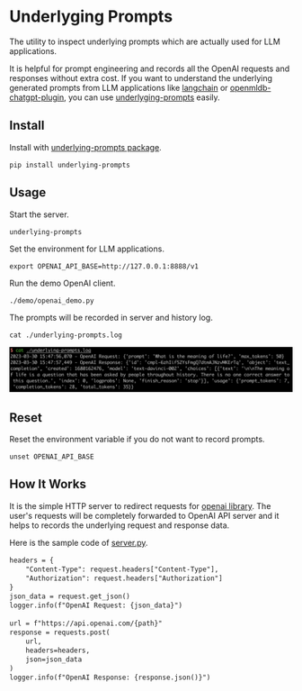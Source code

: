 # Underlyging Prompts

The utility to inspect underlying prompts which are actually used for LLM applications.

It is helpful for prompt engineering and records all the OpenAI requests and responses without extra cost. If you want to understand the underlying generated prompts from LLM applications like [langchain](https://github.com/hwchase17/langchain) or [openmldb-chatgpt-plugin](https://github.com/tobegit3hub/openmldb-chatgpt-plugin), you can use [underlyging-prompts](https://github.com/tobegit3hub/underlyging-prompts) easily.

## Install

Install with [underlying-prompts package](https://pypi.org/project/underlying-prompts/).

```
pip install underlying-prompts
```

## Usage

Start the server.

```
underlying-prompts
```

Set the environment for LLM applications.

```
export OPENAI_API_BASE=http://127.0.0.1:8888/v1
```

Run the demo OpenAI client.

```
./demo/openai_demo.py
```

The prompts will be recorded in server and history log.

```
cat ./underlying-prompts.log
```

![](./images/underlying-prompts-log.png)

## Reset

Reset the environment variable if you do not want to record prompts.

```
unset OPENAI_API_BASE
```

## How It Works

It is the simple HTTP server to redirect requests for [openai library](https://github.com/openai/openai-python). The user's requests will be completely forwarded to OpenAI API server and it helps to records the underlying request and response data.

Here is the sample code of [server.py](./underlying_prompts/server.py).

```
headers = {
    "Content-Type": request.headers["Content-Type"],
    "Authorization": request.headers["Authorization"]
}
json_data = request.get_json()
logger.info(f"OpenAI Request: {json_data}")

url = f"https://api.openai.com/{path}"
response = requests.post(
    url,
    headers=headers,
    json=json_data
)
logger.info(f"OpenAI Response: {response.json()}")
```
